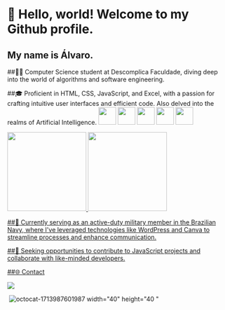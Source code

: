 # 👋 Hello, world! Welcome to my Github profile.

## My name is Álvaro.

##👨‍💻 Computer Science student at Descomplica Faculdade, diving deep into the world of algorithms and software engineering.

##🎓 Proficient in HTML, CSS, JavaScript, and Excel, with a passion for crafting intuitive user interfaces and efficient code. Also delved into the realms of Artificial Intelligence.
<img src="https://cdn.jsdelivr.net/gh/devicons/devicon@latest/icons/javascript/javascript-plain.svg" width="40" height="40"/>
<img src="https://cdn.jsdelivr.net/gh/devicons/devicon@latest/icons/html5/html5-original.svg" width="40" height="40"/>
<img src="https://cdn.jsdelivr.net/gh/devicons/devicon@latest/icons/css3/css3-original.svg" width="40" height="40"/>
<img src="https://cdn.jsdelivr.net/gh/devicons/devicon@latest/icons/tailwindcss/tailwindcss-original-wordmark.svg" width="40" height="40"/>
<img src="https://cdn.jsdelivr.net/gh/devicons/devicon@latest/icons/wordpress/wordpress-original.svg" width="40" height="40"/>

<div>
<a href="https://github.com/danielpqds">
<img loading="lazy" height="180em" src="https://github-readme-stats.vercel.app/api/top-langs/?username=danielpqds&layout=compact&langs_count=7&theme=dracula"/>
<img loading="lazy" height="180em" src="https://github-readme-stats.vercel.app/api?username=danielpqds&show_icons=true&theme=dracula&include_all_commits=true&count_private=true"/>
</div>

##🔧 Currently serving as an active-duty military member in the Brazilian Navy, where I've leveraged technologies like WordPress and Canva to streamline processes and enhance communication.

##🌟 Seeking opportunities to contribute to JavaScript projects and collaborate with like-minded developers.

##🌐 Contact

<a href=(https://www.linkedin.com/in/%C3%A1lvaro-daniel-5a76562a9/) target="_blank"><img loading="lazy" src="https://img.shields.io/badge/-LinkedIn-%230077B5?style=for-the-badge&logo=linkedin&logoColor=white" target="_blank"></a> 


<img> ![octocat-1713987601987](https://github.com/danielpqds/danielpqds/assets/155841513/bae0fb6f-cc07-432b-9b44-a2f0d86de081) width="40" height="40 "</img>




